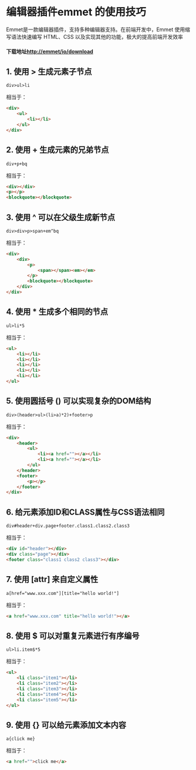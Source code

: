 # 编辑器插件**emmet** 的使用技巧
Emmet是一款编辑器插件，支持多种编辑器支持。在前端开发中，Emmet 使用缩写语法快速编写 HTML、CSS 以及实现其他的功能，极大的提高前端开发效率

#### 下载地址[http://emmet/io/download](http://emmet/io/download)

## 1. 使用 **>** 生成元素子节点
```
div>ul>li
```
相当于：
```html
<div>
    <ul>
        <li></li>
    </ul>
</div>
```
## 2. 使用 **+** 生成元素的兄弟节点
```
div+p+bq
```
相当于：
```html
<div></div>
<p></p>
<blockquote></blockquote>
```
## 3. 使用 **^** 可以在父级生成新节点
```
div>div>p>span+em^bq
```
相当于：
```html
<div>
    <div>
        <p>
            <span></span><em></em>
        </p>
        <blockquote></blockquote>
    </div>
</div>
```
## 4. 使用 **\*** 生成多个相同的节点
```
ul>li*5
```
相当于：
```html
<ul>
    <li></li>
    <li></li>
    <li></li>
    <li></li>
    <li></li>
</ul>
```
## 5. 使用圆括号 **()** 可以实现复杂的DOM结构
```
div>(header>ul>(li>a)*2)+footer>p
```
相当于：
```html
<div>
    <header>
        <ul>
            <li><a href=""></a></li>    
            <li><a href=""></a></li>
        </ul>
    </header>
    <footer>
        <p></p>
    </footer>
</div>
```
## 6. 给元素添加ID和CLASS属性与CSS语法相同
```
div#header+div.page+footer.class1.class2.class3
```
相当于：
```html
<div id="header"></div>
<div class="page"></div>
<footer class="class1 class2 class3"></div>
```
## 7. 使用 **[attr]** 来自定义属性
```
a[href="www.xxx.com"][title="hello world!"]
```
相当于：
```html
<a href="www.xxx.com" title="hello world!"></a>
```
## 8. 使用 **$** 可以对重复元素进行有序编号
```
ul>li.item$*5
```
相当于：
```html
<ul>
    <li class="item1"></li>
    <li class="item2"></li>
    <li class="item3"></li>
    <li class="item4"></li>
    <li class="item5"></li>
</ul>
```
## 9. 使用 **{}** 可以给元素添加文本内容
```
a{click me}
```
相当于：
```html
<a href="">click me</a>
```